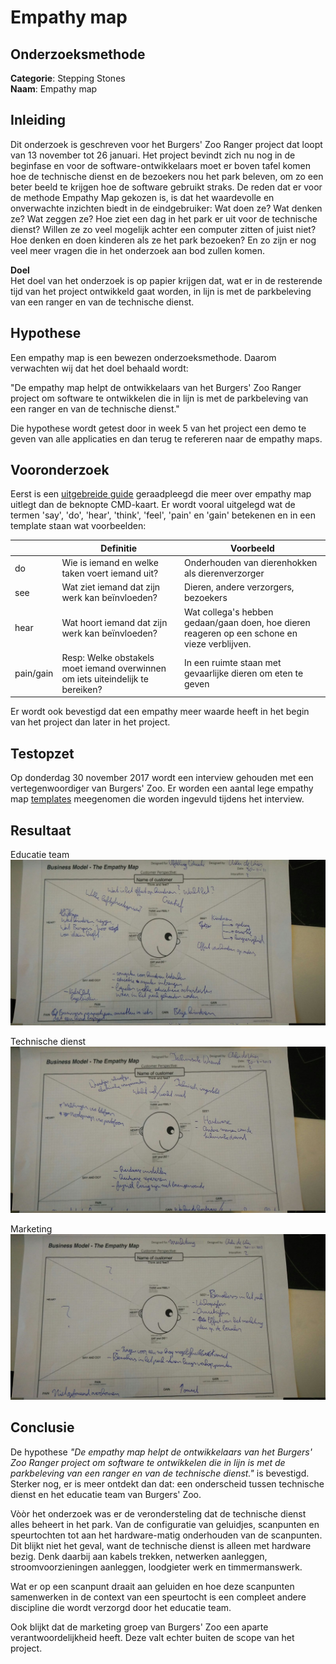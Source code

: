 # Empathy map 

## Onderzoeksmethode

**Categorie**: Stepping Stones <br />
**Naam**: Empathy map

## Inleiding
Dit onderzoek is geschreven voor het Burgers' Zoo Ranger project dat loopt van 13 november tot 26 januari. Het project bevindt zich nu nog in de beginfase en voor de software-ontwikkelaars moet er boven tafel komen hoe de technische dienst en de bezoekers nou het park beleven, om zo een beter beeld te krijgen hoe de software gebruikt straks. De reden dat er voor de methode Empathy Map gekozen is, is dat het waardevolle en onverwachte inzichten biedt in de eindgebruiker: Wat doen ze? Wat denken ze? Wat zeggen ze? Hoe ziet een dag in het park er uit voor de technische dienst? Willen ze zo veel mogelijk achter een computer zitten of juist niet? Hoe denken en doen kinderen als ze het park bezoeken? En zo zijn er nog veel meer vragen die in het onderzoek aan bod zullen komen.

**Doel**<br />
Het doel van het onderzoek is op papier krijgen dat, wat er in de resterende tijd van het project ontwikkeld gaat worden, in lijn is met de parkbeleving van een ranger en van de technische dienst. 

## Hypothese
Een empathy map is een bewezen onderzoeksmethode. Daarom verwachten wij dat het doel behaald wordt:

"De empathy map helpt de ontwikkelaars van het Burgers' Zoo Ranger project om software te ontwikkelen die in lijn is met de parkbeleving van een ranger en van de technische dienst."

Die hypothese wordt getest door in week 5 van het project een demo te geven van alle applicaties en dan terug te refereren naar de empathy maps.

## Vooronderzoek
Eerst is een [uitgebreide guide](https://www.uxpin.com/studio/blog/the-practical-guide-to-empathy-maps-creating-a-10-minute-persona/) geraadpleegd die meer over empathy map uitlegt dan de beknopte CMD-kaart. Er wordt vooral uitgelegd wat de termen 'say', 'do', 'hear', 'think', 'feel', 'pain' en 'gain' betekenen en in een template staan wat voorbeelden:

|           | Definitie                                                                      | Voorbeeld                                                                                     |
|-----------|--------------------------------------------------------------------------------|-----------------------------------------------------------------------------------------------|
| do        | Wie is iemand en welke taken voert iemand uit?                                 | Onderhouden van dierenhokken als dierenverzorger                                              |
| see       | Wat ziet iemand dat zijn werk kan beïnvloeden?                                 | Dieren, andere verzorgers, bezoekers                                                          |
| hear      | Wat hoort iemand dat zijn werk kan beïnvloeden?                                | Wat collega's hebben gedaan/gaan doen, hoe dieren reageren op een schone en vieze verblijven. |
| pain/gain | Resp: Welke obstakels moet iemand overwinnen om iets uiteindelijk te bereiken? | In een ruimte staan met gevaarlijke dieren om eten te geven                                   |

Er wordt ook bevestigd dat een empathy meer waarde heeft in het begin van het project dan later in het project. 

## Testopzet
Op donderdag 30 november 2017 wordt een interview gehouden met een vertegenwoordiger van Burgers' Zoo. Er worden een aantal lege empathy map [templates](https://docs.google.com/drawings/d/1Q4ZNsY1J0ZHS_vujT4IJh9I3Nk6TCsVvkZbaeiBwLkM/edit?ntd=1) meegenomen die worden ingevuld tijdens het interview.


## Resultaat

Educatie team
![EmpathyMapEducatie](images/educatie-emp.jpeg) <br />

Technische dienst
![EmpathyMapTechnischeDienst](images/technische-dienst-emp.jpeg) <br />

Marketing
![EmpathyMapMarketing](images/marketing-emp.jpeg) <br />

## Conclusie
De hypothese _"De empathy map helpt de ontwikkelaars van het Burgers' Zoo Ranger project om software te ontwikkelen die in lijn is met de parkbeleving van een ranger en van de technische dienst."_ is bevestigd. Sterker nog, er is meer ontdekt dan dat: een onderscheid tussen technische dienst en het educatie team van Burgers' Zoo.

Vòòr het onderzoek was er de verondersteling dat de technische dienst alles beheert in het park. Van de configuratie van geluidjes, scanpunten en speurtochten tot aan het hardware-matig onderhouden van de scanpunten. Dit blijkt niet het geval, want de technische dienst is alleen met hardware bezig. Denk daarbij aan kabels trekken, netwerken aanleggen, stroomvoorzieningen aanleggen, loodgieter werk en timmermanswerk.

Wat er op een scanpunt draait aan geluiden en hoe deze scanpunten samenwerken in de context van een speurtocht is een compleet andere discipline die wordt verzorgd door het educatie team. 

Ook blijkt dat de marketing groep van Burgers' Zoo een aparte verantwoordelijkheid heeft. Deze valt echter buiten de scope van het project.

